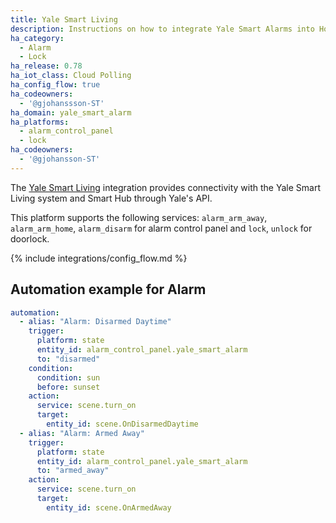 ```yaml
---
title: Yale Smart Living
description: Instructions on how to integrate Yale Smart Alarms into Home Assistant.
ha_category:
  - Alarm
  - Lock
ha_release: 0.78
ha_iot_class: Cloud Polling
ha_config_flow: true
ha_codeowners:
  - '@gjohanssson-ST'
ha_domain: yale_smart_alarm
ha_platforms:
  - alarm_control_panel
  - lock
ha_codeowners:
  - '@gjohansson-ST'
---
```


The [Yale Smart Living](https://www.yalehome.com/) integration provides connectivity with the Yale Smart Living system and Smart Hub through Yale's API.

This platform supports the following services: `alarm_arm_away`, `alarm_arm_home`, `alarm_disarm` for alarm control panel and `lock`, `unlock` for doorlock.

{% include integrations/config_flow.md %}

## Automation example for Alarm

```yaml
automation:
  - alias: "Alarm: Disarmed Daytime"
    trigger:
      platform: state
      entity_id: alarm_control_panel.yale_smart_alarm
      to: "disarmed"
    condition:
      condition: sun
      before: sunset
    action:
      service: scene.turn_on
      target:
        entity_id: scene.OnDisarmedDaytime
  - alias: "Alarm: Armed Away"
    trigger:
      platform: state
      entity_id: alarm_control_panel.yale_smart_alarm
      to: "armed_away"
    action:
      service: scene.turn_on
      target:
        entity_id: scene.OnArmedAway
```
